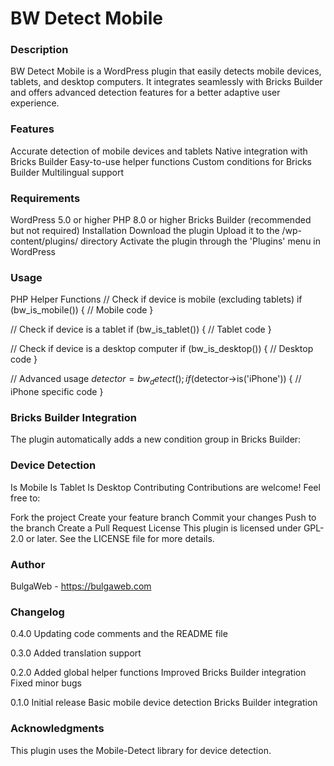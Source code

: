 # BW Detect Mobile

### Description

BW Detect Mobile is a WordPress plugin that easily detects mobile devices, tablets, and desktop computers. It integrates seamlessly with Bricks Builder and offers advanced detection features for a better adaptive user experience.

### Features

Accurate detection of mobile devices and tablets
Native integration with Bricks Builder
Easy-to-use helper functions
Custom conditions for Bricks Builder
Multilingual support

### Requirements

WordPress 5.0 or higher
PHP 8.0 or higher
Bricks Builder (recommended but not required)
Installation
Download the plugin
Upload it to the /wp-content/plugins/ directory
Activate the plugin through the 'Plugins' menu in WordPress

### Usage

PHP Helper Functions
// Check if device is mobile (excluding tablets)
if (bw_is_mobile()) {
// Mobile code
}

// Check if device is a tablet
if (bw_is_tablet()) {
// Tablet code
}

// Check if device is a desktop computer
if (bw_is_desktop()) {
// Desktop code
}

// Advanced usage
$detector = bw_detect();
if ($detector->is('iPhone')) {
// iPhone specific code
}

### Bricks Builder Integration

The plugin automatically adds a new condition group in Bricks Builder:

### Device Detection

Is Mobile
Is Tablet
Is Desktop
Contributing
Contributions are welcome! Feel free to:

Fork the project
Create your feature branch
Commit your changes
Push to the branch
Create a Pull Request
License
This plugin is licensed under GPL-2.0 or later. See the LICENSE file for more details.

### Author

BulgaWeb - https://bulgaweb.com

### Changelog

0.4.0
Updating code comments and the README file

0.3.0
Added translation support

0.2.0
Added global helper functions
Improved Bricks Builder integration
Fixed minor bugs

0.1.0
Initial release
Basic mobile device detection
Bricks Builder integration

### Acknowledgments

This plugin uses the Mobile-Detect library for device detection.
